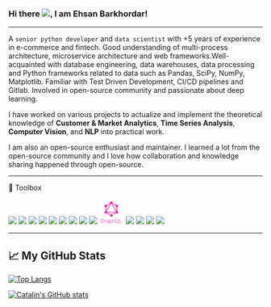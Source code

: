 ### Hi there <img src="https://raw.githubusercontent.com/MartinHeinz/MartinHeinz/master/wave.gif" width="30px">, I am Ehsan Barkhordar!

---

A `senior python developer`  and `data scientist` with +5 years of experience in e-commerce and fintech. Good understanding of multi-process
architecture, microservice architecture and web frameworks.Well-acquainted with database engineering, data warehouses,
data processing and Python frameworks related to data such as Pandas, SciPy, NumPy, Matplotlib. Familiar with Test
Driven Development, CI/CD pipelines and Gitlab. Involved in open-source community and passionate about deep learning.

I have worked on various projects to actualize and implement the theoretical knowledge of **Customer & Market
Analytics**, **Time Series Analysis**, **Computer Vision**, and **NLP** into practical work.

I am also an open-source enthusiast and maintainer. I learned a lot from the open-source community and I love how
collaboration and knowledge sharing happened through open-source.

---

🧰 Toolbox

<code><img height="50" src="https://cdn.worldvectorlogo.com/logos/python-5.svg"></code>
<code><img height="50" src="https://cdn.worldvectorlogo.com/logos/javascript-1.svg"></code>
<code><img height="50" src="https://cdn.worldvectorlogo.com/logos/css-3.svg"></code>
<code><img height="50" src="https://cdn.worldvectorlogo.com/logos/scala-4.svg"></code>
<code><img height="50" src="https://cdn.worldvectorlogo.com/logos/golang-gopher.svg"></code>
<code><img height="50" src="https://cdn.worldvectorlogo.com/logos/django.svg"></code>
<code><img height="50" src="https://cdn.worldvectorlogo.com/logos/tensorflow-2.svg"></code>
<code><img height="50" src="https://lh3.googleusercontent.com/Bxp8IrKWEa-5KlyJp8jSXI5TAT7l0zA2XdEvdDtkEznVzhHLv01sSY82xu5nb1pfze121U6VHxwjc8HC31847_2GUzB-LJ1G3f4kcw"></code>
<code><img height="50" src="https://github.com/jupyter/jupyter.github.io/blob/master/assets/main-logo.svg"></code>
<code><img height="50" src="https://raw.githubusercontent.com/devicons/devicon/master/icons/graphql/graphql-plain-wordmark.svg"></code>
<code><img height="50" src="https://cdn.worldvectorlogo.com/logos/numpy-1.svg"></code>
<code><img height="50" src="https://cdn.worldvectorlogo.com/logos/postgresql.svg"></code>
<code><img height="50" src="https://cdn.worldvectorlogo.com/logos/mongodb-icon-1.svg"></code>
<code><img height="50" src="https://cdn.worldvectorlogo.com/logos/gitlab.svg"></code>

---


## &#x1f4c8; My GitHub Stats

[![Top Langs](https://github-readme-stats.vercel.app/api/top-langs/?username=ehsanbarkhordar&hide=java,html,css&theme=radical)](https://github.com/anuraghazra/github-readme-stats)

[![Catalin's GitHub stats](https://github-readme-stats.vercel.app/api?username=ehsanbarkhordar&theme=radical)](https://github.com/anuraghazra/github-readme-stats)


<!--
**ehsanbarkhordar/ehsanbarkhordar** is a ✨ _special_ ✨ repository because its `README.md` (this file) appears on your GitHub profile.

Here are some ideas to get you started:

- 🔭 I’m currently working on ...
- 🌱 I’m currently learning ...
- 👯 I’m looking to collaborate on ...
- 🤔 I’m looking for help with ...
- 💬 Ask me about ...
- 📫 How to reach me: ...
- 😄 Pronouns: ...
- ⚡ Fun fact: ...
-->
